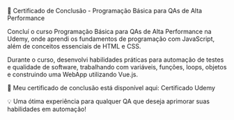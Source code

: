 🚀 Certificado de Conclusão - Programação Básica para QAs de Alta Performance

Concluí o curso Programação Básica para QAs de Alta Performance na Udemy, onde aprendi os fundamentos de programação com JavaScript, além de conceitos essenciais de HTML e CSS.

Durante o curso, desenvolvi habilidades práticas para automação de testes e qualidade de software, trabalhando com variáveis, funções, loops, objetos e construindo uma WebApp utilizando Vue.js.

📜 Meu certificado de conclusão está disponível aqui: Certificado Udemy

💡 Uma ótima experiência para qualquer QA que deseja aprimorar suas habilidades em automação!
